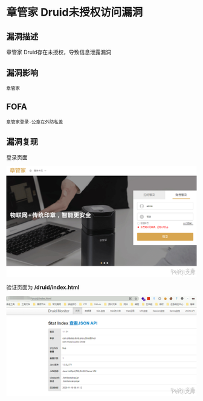 # 章管家 Druid未授权访问漏洞

## 漏洞描述

章管家 Druid存在未授权，导致信息泄露漏洞

## 漏洞影响

```
章管家
```

## FOFA

```
章管家登录-公章在外防私盖
```

## 漏洞复现

登录页面

![](./images/202202091905857.png)



验证页面为 **/druid/index.html**



![](./images/202202091905148.png)